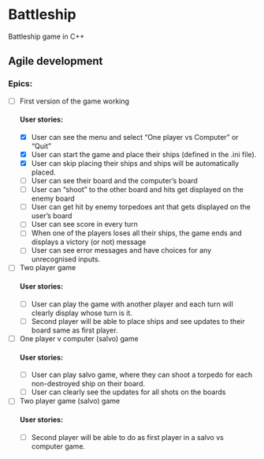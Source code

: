 # Battleship
Battleship game in C++

## Agile development

### Epics:
- [ ] First version of the game working
  #### User stories:
  - [x] User can see the menu and select “One player vs Computer” or “Quit”
  - [x] User can start the game and place their ships (defined in the .ini file).
  - [x] User can skip placing their ships and ships will be automatically placed.
  - [ ] User can see their board and the computer’s board 
  - [ ] User can “shoot” to the other board and hits get displayed on the enemy board
  - [ ] User can get hit by enemy torpedoes ant that gets displayed on the user’s board
  - [ ] User can see score in every turn
  - [ ] When one of the players loses all their ships, the game ends and displays a victory (or not) message
  - [ ] User can see error messages and have choices for any unrecognised inputs.
- [ ] Two player game
  #### User stories:
  - [ ] User can play the game with another player and each turn will clearly display whose turn is it.
  - [ ] Second player will be able to place ships and see updates to their board same as first player.
- [ ] One player v computer (salvo) game
  #### User stories:
  - [ ] User can play salvo game, where they can shoot a torpedo for each non-destroyed ship on their board.
  - [ ] User can clearly see the updates for all shots on the boards 
- [ ] Two player game (salvo) game
  #### User stories:
  - [ ] Second player will be able to do as first player in a salvo vs computer game.
